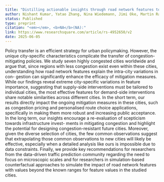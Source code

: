 ```yaml
---
title: "Distilling actionable insights through road network features to alleviate traffic congestion"
author: Nishant Kumar, Yatao Zhang, Nina Wiedemann, Jimi Oke, Martin Raubal
status: Published
type: preprint
citation: "<em></em>, <b>NA</b>(NA):"
link: https://www.researchsquare.com/article/rs-4952650/v2
date: 2025-06-05
---
```



Policy transfer is an efficient strategy for urban policymaking. However, the unique city-specific characteristics complicate the transfer of congestion-mitigating policies. We study seven highly congested cities worldwide and argue that, since regions with less congestion exist even within these cities, understanding how road network features explain the intra-city variations in con- gestion can significantly enhance the efficacy of mitigation measures. While our findings reveal extreme city-specific variations in feature importance, suggesting that supply-side interventions must be tailored to individual cities, the most effective features for demand-side interventions share notable similarities across different cities. In the short term, our results directly impact the ongoing mitigation measures in these cities, such as congestion pricing and personalised route choice applications, specifically in making them more robust and increasing public acceptance. In the long term, our insights encourage a re-evaluation of scepticism towards infrastructure invest- ments in mitigating congestion and highlight the potential for designing congestion-resistant future cities. Moreover, given the diverse selection of cities, the few common observations suggest that extrapolating those common observations to new cities will likely be effective, especially when a detailed analysis like ours is impossible due to data constraints. Finally, we provide key recommendations for researchers from the data-driven traffic prediction community regarding the need to focus on microscopic scales and for researchers in simulation-based counterfactual approaches to simulate the impact of road network features with values beyond the known ranges for feature values in the studied cities.
